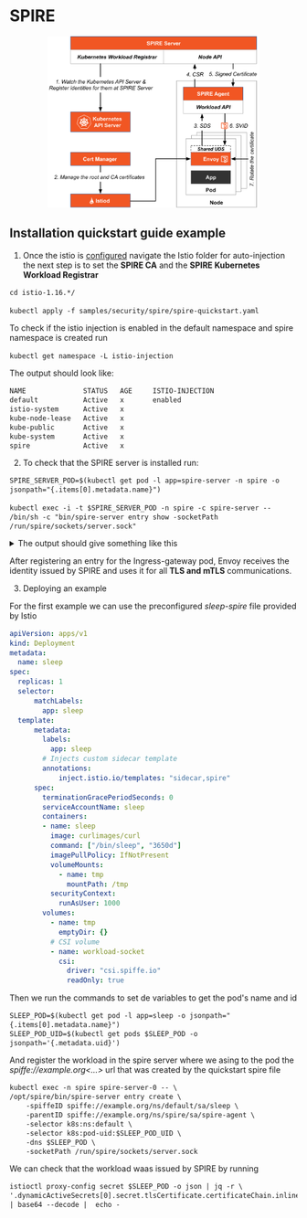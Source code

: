# SPIRE 

<div align="center">
<img src="https://github.com/10alejospain/istio-notes/blob/main/images/spire-and-cert-manager.svg" alt="image by tetrate.io" width="auto" height="300">
</div>

## Installation quickstart guide example

1. Once the istio is [configured](https://github.com/10alejospain/istio-notes/blob/main/pages/instalation.md) navigate the Istio folder for auto-injection the next step is to set the __SPIRE CA__ and the __SPIRE Kubernetes Workload Registrar__

```shell
cd istio-1.16.*/

kubectl apply -f samples/security/spire/spire-quickstart.yaml
```
To check if the istio injection is enabled in the default namespace and spire namespace is created run

`kubectl get namespace -L istio-injection
`

The output should look like:

```console
NAME              STATUS   AGE     ISTIO-INJECTION
default           Active   x       enabled
istio-system      Active   x   
kube-node-lease   Active   x     
kube-public       Active   x     
kube-system       Active   x 
spire             Active   x
```

2. To check that the SPIRE server is installed run:

```
SPIRE_SERVER_POD=$(kubectl get pod -l app=spire-server -n spire -o jsonpath="{.items[0].metadata.name}")

kubectl exec -i -t $SPIRE_SERVER_POD -n spire -c spire-server -- /bin/sh -c "bin/spire-server entry show -socketPath /run/spire/sockets/server.sock"
```

<details><summary>The output should give something like this</summary>

```console

Entry ID         : 64d7f17d-a9a7-46b3-b27d-ff48623d8d54
SPIFFE ID        : spiffe://example.org/k8s-workload-registrar/demo-cluster/node/docker-desktop
Parent ID        : spiffe://example.org/spire/server
Revision         : 0
TTL              : default
Selector         : k8s_psat:agent_node_uid:e4d5a8fd-079d-4f2a-826a-459eb81c3a1f
Selector         : k8s_psat:cluster:demo-cluster

Entry ID         : bc568e88-c161-4a80-bd77-d0640d8739f6
SPIFFE ID        : spiffe://example.org/ns/istio-system/sa/istio-egressgateway-service-account
Parent ID        : spiffe://example.org/k8s-workload-registrar/demo-cluster/node/docker-desktop
Revision         : 1
TTL              : default
Selector         : k8s:node-name:docker-desktop
Selector         : k8s:ns:istio-system
Selector         : k8s:pod-uid:163e1795-4489-4aeb-b24e-2bd1df76d986
DNS name         : istio-egressgateway-76f4cfc696-zk79x
DNS name         : istio-egressgateway.istio-system.svc

Entry ID         : 3857ac7b-eb02-4500-a916-5cfe2a180e1e
SPIFFE ID        : spiffe://example.org/ns/istio-system/sa/istio-ingressgateway-service-account
Parent ID        : spiffe://example.org/k8s-workload-registrar/demo-cluster/node/docker-desktop
Revision         : 1
TTL              : default
Selector         : k8s:node-name:docker-desktop
Selector         : k8s:ns:istio-system
Selector         : k8s:pod-uid:c3c2e282-cc13-4dd8-a687-7ddbd2743a27
DNS name         : istio-ingressgateway-69db67f844-hr28q
DNS name         : istio-ingressgateway.istio-system.svc

Entry ID         : 6981b604-3d55-43f3-9da1-bd7566b5b16c
SPIFFE ID        : spiffe://example.org/ns/istio-system/sa/istiod
Parent ID        : spiffe://example.org/k8s-workload-registrar/demo-cluster/node/docker-desktop
Revision         : 1
TTL              : default
Selector         : k8s:node-name:docker-desktop
Selector         : k8s:ns:istio-system
Selector         : k8s:pod-uid:a77657f5-74f4-4ab9-ad88-91f9a9425e5a
DNS name         : istiod-5766658d88-7rzkj
DNS name         : istiod.istio-system.svc

Entry ID         : 031f3701-b432-4788-bff7-85beda37be2f
SPIFFE ID        : spiffe://example.org/ns/spire/sa/spire-agent
Parent ID        : spiffe://example.org/k8s-workload-registrar/demo-cluster/node/docker-desktop
Revision         : 0
TTL              : default
Selector         : k8s:node-name:docker-desktop
Selector         : k8s:ns:spire
Selector         : k8s:pod-uid:83960f6a-42e7-452d-84f6-64e4f90706fc
DNS name         : spire-agent-x7nqf

Entry ID         : 4bd0e8e0-1565-4910-bc40-9125a6514640
SPIFFE ID        : spiffe://example.org/ns/spire/sa/spire-server
Parent ID        : spiffe://example.org/k8s-workload-registrar/demo-cluster/node/docker-desktop
Revision         : 1
TTL              : default
Selector         : k8s:node-name:docker-desktop
Selector         : k8s:ns:spire
Selector         : k8s:pod-uid:43660165-a85b-4479-8a93-4c8972d8e612
DNS name         : spire-server-0
DNS name         : spire-server.spire.svc

```
  
</details>

After registering an entry for the Ingress-gateway pod, Envoy receives the identity issued by SPIRE and uses it for all __TLS and mTLS__ communications.

3. Deploying an example 

For the first example we can use the preconfigured _sleep-spire_ file provided by Istio

```yaml
apiVersion: apps/v1
kind: Deployment
metadata:
  name: sleep
spec:
  replicas: 1
  selector:
      matchLabels:
        app: sleep
  template:
      metadata:
        labels:
          app: sleep
        # Injects custom sidecar template
        annotations:
            inject.istio.io/templates: "sidecar,spire"
      spec:
        terminationGracePeriodSeconds: 0
        serviceAccountName: sleep
        containers:
        - name: sleep
          image: curlimages/curl
          command: ["/bin/sleep", "3650d"]
          imagePullPolicy: IfNotPresent
          volumeMounts:
            - name: tmp
              mountPath: /tmp
          securityContext:
            runAsUser: 1000
        volumes:
          - name: tmp
            emptyDir: {}
          # CSI volume
          - name: workload-socket
            csi:
              driver: "csi.spiffe.io"
              readOnly: true
```
Then we run the commands to set de variables to get the pod's name and id

```shell
SLEEP_POD=$(kubectl get pod -l app=sleep -o jsonpath="{.items[0].metadata.name}")
SLEEP_POD_UID=$(kubectl get pods $SLEEP_POD -o jsonpath='{.metadata.uid}')
```

And register the workload in the spire server where we asing to the pod the _spiffe://example.org<...>_ url that was created by the quickstart spire file

```shell
kubectl exec -n spire spire-server-0 -- \
/opt/spire/bin/spire-server entry create \
    -spiffeID spiffe://example.org/ns/default/sa/sleep \
    -parentID spiffe://example.org/ns/spire/sa/spire-agent \
    -selector k8s:ns:default \
    -selector k8s:pod-uid:$SLEEP_POD_UID \
    -dns $SLEEP_POD \
    -socketPath /run/spire/sockets/server.sock
```
We can check that the workload waas issued by SPIRE by running 

```shell
istioctl proxy-config secret $SLEEP_POD -o json | jq -r \
'.dynamicActiveSecrets[0].secret.tlsCertificate.certificateChain.inlineBytes' | base64 --decode |  echo -
```
